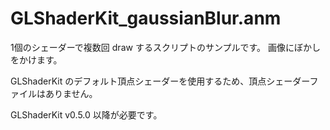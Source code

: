 # GLShaderKit_gaussianBlur.anm

1個のシェーダーで複数回 draw するスクリプトのサンプルです。
画像にぼかしをかけます。

GLShaderKit のデフォルト頂点シェーダーを使用するため、頂点シェーダーファイルはありません。

GLShaderKit v0.5.0 以降が必要です。
